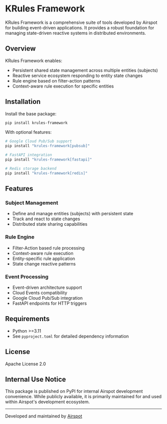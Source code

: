 # KRules Framework

KRules Framework is a comprehensive suite of tools developed by Airspot for building event-driven applications. It provides a robust foundation for managing state-driven reactive systems in distributed environments.

## Overview

KRules Framework enables:
- Persistent shared state management across multiple entities (subjects)
- Reactive service ecosystem responding to entity state changes
- Rule engine based on filter-action patterns
- Context-aware rule execution for specific entities

## Installation

Install the base package:
```bash
pip install krules-framework
```

With optional features:
```bash
# Google Cloud Pub/Sub support
pip install "krules-framework[pubsub]"

# FastAPI integration
pip install "krules-framework[fastapi]"

# Redis storage backend
pip install "krules-framework[redis]"
```

## Features

### Subject Management
- Define and manage entities (subjects) with persistent state
- Track and react to state changes
- Distributed state sharing capabilities

### Rule Engine
- Filter-Action based rule processing
- Context-aware rule execution
- Entity-specific rule application
- State change reactive patterns

### Event Processing
- Event-driven architecture support
- Cloud Events compatibility
- Google Cloud Pub/Sub integration
- FastAPI endpoints for HTTP triggers

## Requirements

- Python >=3.11
- See `pyproject.toml` for detailed dependency information

## License

Apache License 2.0

## Internal Use Notice

This package is published on PyPI for internal Airspot development convenience. While publicly available, it is primarily maintained for and used within Airspot's development ecosystem.

---

Developed and maintained by [Airspot](mailto:info@airspot.tech)